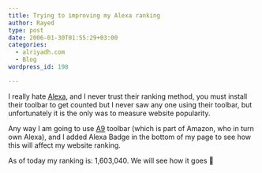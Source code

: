 ```yaml
---
title: Trying to improving my Alexa ranking
author: Rayed
type: post
date: 2006-01-30T01:55:29+03:00
categories:
  - alriyadh.com
  - Blog
wordpress_id: 198

---
```

<p>I really hate <a href="http://www.alexa.com/">Alexa</a>, and I never trust their ranking method, you must install their toolbar to get counted but I never saw any one using their toolbar, but unfortunately it is the only was to measure website popularity.</p>
<p>Any way I am going to use <a href="http://www.a9.com/">A9</a> toolbar (which is part of Amazon, who in turn own Alexa), and I added Alexa Badge in the bottom of my page to see how this will affect my website ranking.</p>
<p>As of today my ranking is: 1,603,040. We will see how it goes 🙂</p>
